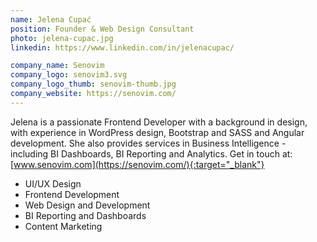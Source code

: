 ```yaml
---
name: Jelena Cupać
position: Founder & Web Design Consultant
photo: jelena-cupac.jpg
linkedin: https://www.linkedin.com/in/jelenacupac/

company_name: Senovim
company_logo: senovim3.svg
company_logo_thumb: senovim-thumb.jpg
company_website: https://senovim.com/
---
```

Jelena is a passionate Frontend Developer with a background in design, with experience in WordPress design, Bootstrap and SASS and Angular development. She also provides services in Business Intelligence - including BI Dashboards, BI Reporting and Analytics. Get in touch at: [www.senovim.com](https://senovim.com/){:target="_blank"}

*  UI/UX Design
*  Frontend Development
*  Web Design and Development
*  BI Reporting and Dashboards
*  Content Marketing